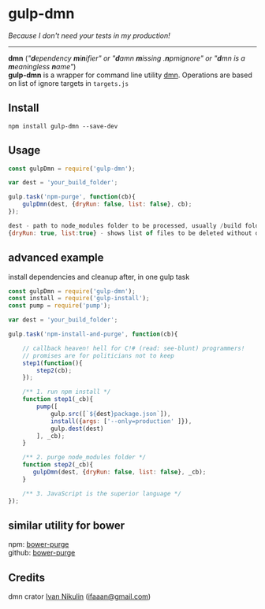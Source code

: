 # gulp-dmn


*Because I don't need your tests in my production!*

---
**dmn** (*"<b>d</b>ependency <b>m</b>i<b>n</b>ifier" or "<b>d</b>amn <b>m</b>issing .<b>n</b>pmignore" or "<b>d</b>mn is a <b>m</b>eaningless <b>n</b>ame"*)  
**gulp-dmn** is a wrapper for command line utility  [dmn](http://inikulin.github.io/dmn/).
Operations are based on list of ignore targets in `targets.js`

## Install
```
npm install gulp-dmn --save-dev
```

## Usage
```javascript
const gulpDmn = require('gulp-dmn');

var dest = 'your_build_folder';

gulp.task('npm-purge', function(cb){
    gulpDmn(dest, {dryRun: false, list: false}, cb);
});

dest - path to node_modules folder to be processed, usually /build folder
{dryRun: true, list:true} - shows list of files to be deleted without deleting them
```

## advanced example
install dependencies and cleanup after, in one gulp task
```javascript
const gulpDmn = require('gulp-dmn');
const install = require('gulp-install');
const pump = require('pump'); 

var dest = 'your_build_folder';

gulp.task('npm-install-and-purge', function(cb){

    // callback heaven! hell for C!# (read: see-blunt) programmers! 
    // promises are for politicians not to keep
    step1(function(){
        step2(cb);
    });

    /** 1. run npm install */
    function step1(_cb){
        pump([
            gulp.src([`${dest}package.json`]), 
            install({args: ['--only=production' ]}),
            gulp.dest(dest)
        ], _cb);
    }

    /** 2. purge node_modules folder */
    function step2(_cb){
       gulpDmn(dest, {dryRun: false, list: false}, _cb);
    }

    /** 3. JavaScript is the superior language */
});
```

## similar utility for bower

npm: [bower-purge](https://www.npmjs.com/package/bower-purge)  
github: [bower-purge](https://github.com/alfalabs/bower-purge)

## Credits
dmn crator [Ivan Nikulin](https://github.com/inikulin) (ifaaan@gmail.com)

